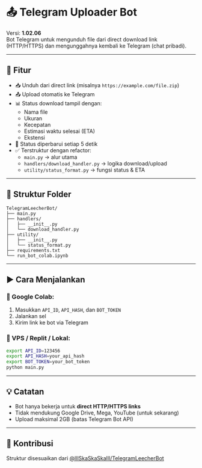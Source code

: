 # 📤 Telegram Uploader Bot

Versi: **1.02.06**  
Bot Telegram untuk mengunduh file dari direct download link (HTTP/HTTPS) dan mengunggahnya kembali ke Telegram (chat pribadi).

---

## 🔧 Fitur

- 📥 Unduh dari direct link (misalnya `https://example.com/file.zip`)
- 📤 Upload otomatis ke Telegram
- 📊 Status download tampil dengan:
  - Nama file
  - Ukuran
  - Kecepatan
  - Estimasi waktu selesai (ETA)
  - Ekstensi
- 🔄 Status diperbarui setiap 5 detik
- ✅ Terstruktur dengan refactor:
  - `main.py` → alur utama
  - `handlers/download_handler.py` → logika download/upload
  - `utility/status_format.py` → fungsi status & ETA

---

## 📁 Struktur Folder

```
TelegramLeecherBot/
├── main.py
├── handlers/
│   ├── __init__.py
│   └── download_handler.py
├── utility/
│   ├── __init__.py
│   └── status_format.py
├── requirements.txt
└── run_bot_colab.ipynb
```

---

## ▶️ Cara Menjalankan

### 🔹 Google Colab:
1. Masukkan `API_ID`, `API_HASH`, dan `BOT_TOKEN`
2. Jalankan sel
3. Kirim link ke bot via Telegram

### 🔹 VPS / Replit / Lokal:
```bash
export API_ID=123456
export API_HASH=your_api_hash
export BOT_TOKEN=your_bot_token
python main.py
```

---

## 💡 Catatan

- Bot hanya bekerja untuk **direct HTTP/HTTPS links**
- Tidak mendukung Google Drive, Mega, YouTube (untuk sekarang)
- Upload maksimal 2GB (batas Telegram Bot API)

---

## 🤝 Kontribusi

Struktur disesuaikan dari [@lIlSkaSkaSkalIl/TelegramLeecherBot](https://github.com/lIlSkaSkaSkalIl/TelegramLeecherBot)

